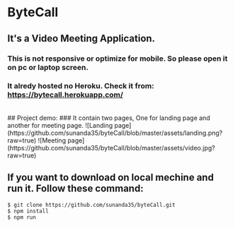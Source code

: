 # ByteCall
## It's a Video Meeting Application.
### This is not responsive or optimize for mobile. So please open it on pc or laptop screen.

### It alredy hosted no Heroku. Check it from: https://bytecall.herokuapp.com/
<br>
## Project demo:
### It contain two pages, One for landing page and another for meeting page.
![Landing page](https://github.com/sunanda35/byteCall/blob/master/assets/landing.png?raw=true)
![Meeting page](https://github.com/sunanda35/byteCall/blob/master/assets/video.jpg?raw=true)

## If you want to download on local mechine and run it. Follow these command: 
`$ git clone https://github.com/sunanda35/byteCall.git` <br>`$ npm install` <br> `$ npm run`

